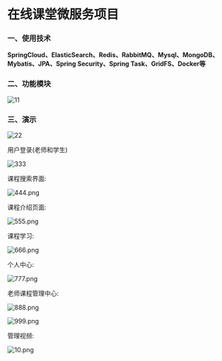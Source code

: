 # 在线课堂微服务项目

### 一、使用技术

**SpringCloud、ElasticSearch、Redis、RabbitMQ、Mysql、MongoDB、Mybatis、JPA、Spring Security、Spring Task、GridFS、Docker等**

### 二、功能模块

![11](https://gitee.com/zxzxin/xcEduService/raw/master/assets/1566407444517.png)

### 三、演示

![22](https://gitee.com/zxzxin/xcEduService/raw/master/assets/1566399145982.png)

用户登录(老师和学生)

![333](https://gitee.com/zxzxin/xcEduService/raw/master/assets/1566399204620.png)

课程搜索界面:

![444.png](https://gitee.com/zxzxin/xcEduService/raw/master/assets/1566407230525.png)

课程介绍页面:

![555.png](https://gitee.com/zxzxin/xcEduService/raw/master/assets/1566407498304.png)

课程学习:

![666.png](https://gitee.com/zxzxin/xcEduService/raw/master/assets/1560789038533.png)

个人中心:

![777.png](https://gitee.com/zxzxin/xcEduService/raw/master/assets/1566408677242.png)

老师课程管理中心:

![888.png](https://gitee.com/zxzxin/xcEduService/raw/master/assets/1566408519621.png)

![999.png](https://gitee.com/zxzxin/xcEduService/raw/master/assets/1566408579487.png)

管理视频:

![10.png](https://gitee.com/zxzxin/xcEduService/raw/master/assets/1566408605828.png)